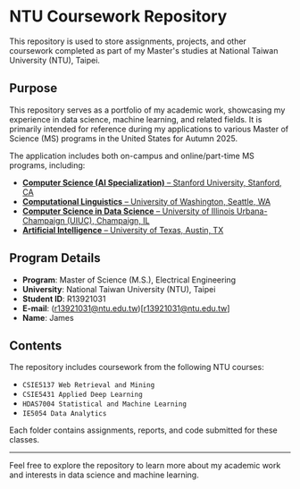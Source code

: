 # NTU Coursework Repository

This repository is used to store assignments, projects, and other coursework completed as part of my Master's studies at National Taiwan University (NTU), Taipei.

## Purpose

This repository serves as a portfolio of my academic work, showcasing my experience in data science, machine learning, and related fields. It is primarily intended for reference during my applications to various Master of Science (MS) programs in the United States for Autumn 2025.

The application includes both on-campus and online/part-time MS programs, including:

- [**Computer Science (AI Specialization)** – Stanford University, Stanford, CA](https://online.stanford.edu/programs/computer-science-ms-degree)  
- [**Computational Linguistics** – University of Washington, Seattle, WA](https://www.compling.uw.edu/)  
- [**Computer Science in Data Science** – University of Illinois Urbana-Champaign (UIUC), Champaign, IL](https://siebelschool.illinois.edu/academics/graduate/professional-mcs/online-master-computer-science-data-science)  
- [**Artificial Intelligence** – University of Texas, Austin, TX](https://cdso.utexas.edu/msai)  

## Program Details

- **Program**: Master of Science (M.S.), Electrical Engineering  
- **University**: National Taiwan University (NTU), Taipei  
- **Student ID**: R13921031
- **E-mail**: (r13921031@ntu.edu.tw)[r13921031@ntu.edu.tw]  
- **Name**: James  

## Contents

The repository includes coursework from the following NTU courses:

- `CSIE5137 Web Retrieval and Mining`
- `CSIE5431 Applied Deep Learning`
- `HDAS7004 Statistical and Machine Learning`
- `IE5054 Data Analytics`

Each folder contains assignments, reports, and code submitted for these classes.

---

Feel free to explore the repository to learn more about my academic work and interests in data science and machine learning.
